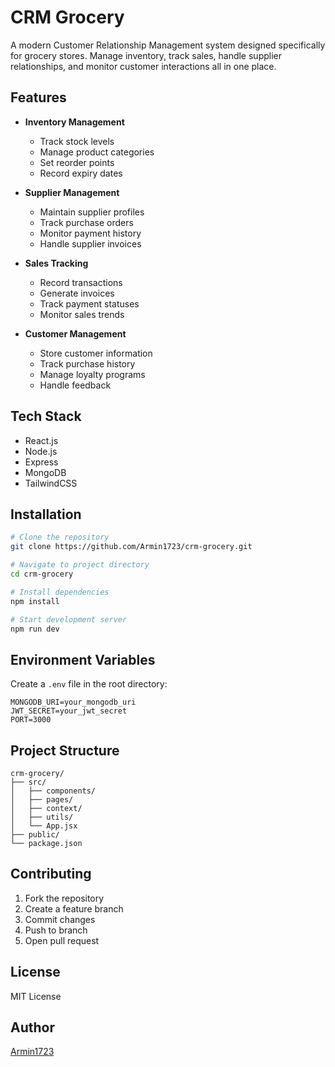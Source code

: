 # CRM Grocery

A modern Customer Relationship Management system designed specifically for grocery stores. Manage inventory, track sales, handle supplier relationships, and monitor customer interactions all in one place.

## Features

- **Inventory Management**
  - Track stock levels
  - Manage product categories
  - Set reorder points
  - Record expiry dates

- **Supplier Management**
  - Maintain supplier profiles
  - Track purchase orders
  - Monitor payment history
  - Handle supplier invoices

- **Sales Tracking**
  - Record transactions
  - Generate invoices
  - Track payment statuses
  - Monitor sales trends

- **Customer Management**
  - Store customer information
  - Track purchase history
  - Manage loyalty programs
  - Handle feedback

## Tech Stack

- React.js
- Node.js
- Express
- MongoDB
- TailwindCSS

## Installation

```bash
# Clone the repository
git clone https://github.com/Armin1723/crm-grocery.git

# Navigate to project directory
cd crm-grocery

# Install dependencies
npm install

# Start development server
npm run dev
```

## Environment Variables

Create a `.env` file in the root directory:

```env
MONGODB_URI=your_mongodb_uri
JWT_SECRET=your_jwt_secret
PORT=3000
```

## Project Structure

```
crm-grocery/
├── src/
│   ├── components/
│   ├── pages/
│   ├── context/
│   ├── utils/
│   └── App.jsx
├── public/
└── package.json
```

## Contributing

1. Fork the repository
2. Create a feature branch
3. Commit changes
4. Push to branch
5. Open pull request

## License

MIT License

## Author

[Armin1723](https://github.com/Armin1723)
